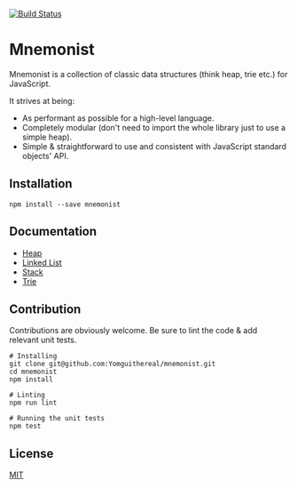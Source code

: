 [![Build Status](https://travis-ci.org/Yomguithereal/mnemonist.svg)](https://travis-ci.org/Yomguithereal/mnemonist)


# Mnemonist

Mnemonist is a collection of classic data structures (think heap, trie etc.) for JavaScript.

It strives at being:

* As performant as possible for a high-level language.
* Completely modular (don't need to import the whole library just to use a simple heap).
* Simple & straightforward to use and consistent with JavaScript standard objects' API.

## Installation

```
npm install --save mnemonist
```

## Documentation

* [Heap](docs/heap.md)
* [Linked List](docs/linked-list.md)
* [Stack](docs/stack.md)
* [Trie](docs/trie.md)

## Contribution

Contributions are obviously welcome. Be sure to lint the code & add relevant unit tests.

```
# Installing
git clone git@github.com:Yomguithereal/mnemonist.git
cd mnemonist
npm install

# Linting
npm run lint

# Running the unit tests
npm test
```

## License

[MIT](LICENSE.txt)
